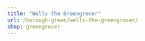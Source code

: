 ```yaml
---
title: "Wells the Greengrocer"
url: /borough-green/wells-the-greengrocer/
shop: greengrocer
---
```

